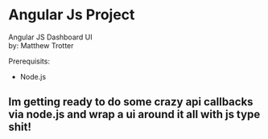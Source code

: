 # Angular Js Project
Angular JS Dashboard UI<br>
by: Matthew Trotter


Prerequisits:
<ul>
<li>Node.js
</ul>



<h2>Im getting ready to do some crazy api callbacks via node.js and wrap a ui around it all with js type shit!</h2>

